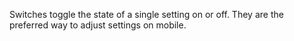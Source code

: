 Switches toggle the state of a single setting on or off. They are the preferred way to adjust settings on mobile.